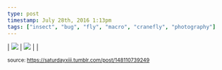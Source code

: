 ```yaml
---
type: post
timestamp: July 28th, 2016 1:13pm
tags: ["insect", "bug", "fly", "macro", "cranefly", "photography"]
---
```


| <img src="https://saturdayxiii.github.io/media/148110739249_1.jpg"/> | <img src="https://saturdayxiii.github.io/media/148110739249_2.jpg"/> |  |

<small>source: https://saturdayxiii.tumblr.com/post/148110739249</small>